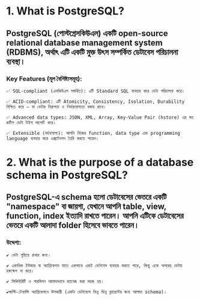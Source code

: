 # 1. What is PostgreSQL?

## PostgreSQL (পোস্টগ্রেসকিউএল) একটি open-source relational database management system (RDBMS), অর্থাৎ এটি একটি মুক্ত উৎস সম্পর্কিত ডেটাবেস পরিচালনা ব্যবস্থা।

### Key Features (মূল বৈশিষ্ট্যসমূহ):

```
✅ SQL-compliant (এসকিউএল সমর্থিত): এটি Standard SQL ব্যবহার করে ডেটা পরিচালনা করে।

✅ ACID-compliant: এটি Atomicity, Consistency, Isolation, Durability নিশ্চিত করে — যা ডেটার নিরাপত্তা ও নির্ভরযোগ্যতা বজায় রাখে।

✅ Advanced data types: JSON, XML, Array, Key-Value Pair (hstore) এর মত জটিল ডেটা টাইপ সাপোর্ট করে।

✅ Extensible (বর্ধনযোগ্য): আপনি নিজের function, data type এবং programming language ব্যবহার করে এক্সটেনশন তৈরি করতে পারেন।

```

# 2. What is the purpose of a database schema in PostgreSQL?

## PostgreSQL-এ schema হলো ডেটাবেসের ভেতরে একটি "namespace" বা জায়গা, যেখানে আপনি table, view, function, index ইত্যাদি রাখতে পারেন। আপনি এটিকে ডেটাবেসের ভেতরে একটি আলাদা folder হিসেবে ভাবতে পারেন।

### উদ্দেশ্য:

```
✔️ ডেটা গুছিয়ে রাখার জন্য।

✔️ একাধিক ইউজার বা অ্যাপ্লিকেশন যাতে একসাথে একই ডেটাবেস ব্যবহার করতে পারে, কিন্তু একে অপরের ডেটায় হস্তক্ষেপ না করে।

✔️ সিকিউরিটি ও পারমিশন আলাদাভাবে ম্যানেজ করা সহজ হয়।

✔️মাল্টি-টেন্যান্সি অ্যাপ্লিকেশনে উপকারী (একটা ডেটাবেসে ভিন্ন ভিন্ন ক্লায়েন্টের জন্য আলাদা schema)।

```
